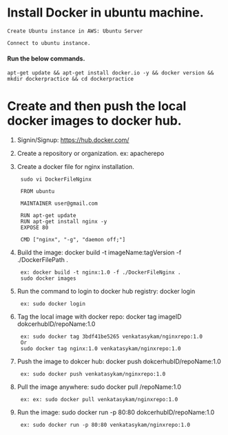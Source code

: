 # Install Docker in ubuntu machine.
    
    Create Ubuntu instance in AWS: Ubuntu Server
    
    Connect to ubuntu instance.
    
#### Run the below commands.

    apt-get update && apt-get install docker.io -y && docker version && mkdir dockerpractice && cd dockerpractice
        
# Create and then push the local docker images to docker hub.

1. Signin/Signup: https://hub.docker.com/

2. Create a repository or organization. ex: apacherepo

3. Create a docker file for nginx installation.

        sudo vi DockerFileNginx

        FROM ubuntu

        MAINTAINER user@gmail.com

        RUN apt-get update
        RUN apt-get install nginx -y
        EXPOSE 80

        CMD ["nginx", "-g", "daemon off;"]
    
    
4. Build the image: docker build -t imageName:tagVersion -f ./DockerFilePath .

        ex: docker build -t nginx:1.0 -f ./DockerFileNginx .
        sudo docker images
   
5. Run the command to login to docker hub registry: docker login

        ex: sudo docker login

6. Tag the local image with docker repo: docker tag imageID dokcerhubID/repoName:1.0

        ex: sudo docker tag 3bdf41be5265 venkatasykam/nginxrepo:1.0
        Or
        sudo docker tag nginx:1.0 venkatasykam/nginxrepo:1.0

7. Push the image to dokcer hub: docker push dokcerhubID/repoName:1.0

        ex: sudo docker push venkatasykam/nginxrepo:1.0
        
8. Pull the image anywhere: sudo docker pull <dokcerhubID>/repoName:1.0
    
        ex: ex: sudo docker pull venkatasykam/nginxrepo:1.0

9. Run the image: sudo docker run -p 80:80 dokcerhubID/repoName:1.0

        ex: sudo docker run -p 80:80 venkatasykam/nginxrepo:1.0
